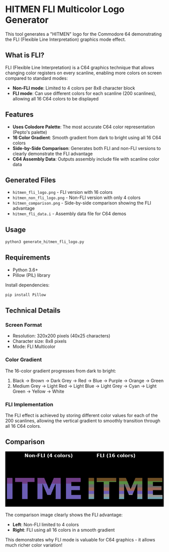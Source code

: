 # HITMEN FLI Multicolor Logo Generator

This tool generates a "HITMEN" logo for the Commodore 64 demonstrating the FLI (Flexible Line Interpretation) graphics mode effect.

## What is FLI?

FLI (Flexible Line Interpretation) is a C64 graphics technique that allows changing color registers on every scanline, enabling more colors on screen compared to standard modes:

- **Non-FLI mode**: Limited to 4 colors per 8x8 character block
- **FLI mode**: Can use different colors for each scanline (200 scanlines), allowing all 16 C64 colors to be displayed

## Features

- **Uses Colodore Palette**: The most accurate C64 color representation (Pepto's palette)
- **16 Color Gradient**: Smooth gradient from dark to bright using all 16 C64 colors
- **Side-by-Side Comparison**: Generates both FLI and non-FLI versions to clearly demonstrate the FLI advantage
- **C64 Assembly Data**: Outputs assembly include file with scanline color data

## Generated Files

- `hitmen_fli_logo.png` - FLI version with 16 colors
- `hitmen_non_fli_logo.png` - Non-FLI version with only 4 colors
- `hitmen_comparison.png` - Side-by-side comparison showing the FLI advantage
- `hitmen_fli_data.i` - Assembly data file for C64 demos

## Usage

```bash
python3 generate_hitmen_fli_logo.py
```

## Requirements

- Python 3.6+
- Pillow (PIL) library

Install dependencies:
```bash
pip install Pillow
```

## Technical Details

### Screen Format
- Resolution: 320x200 pixels (40x25 characters)
- Character size: 8x8 pixels
- Mode: FLI Multicolor

### Color Gradient
The 16-color gradient progresses from dark to bright:
1. Black → Brown → Dark Grey → Red → Blue → Purple → Orange → Green
2. Medium Grey → Light Red → Light Blue → Light Grey → Cyan → Light Green → Yellow → White

### FLI Implementation
The FLI effect is achieved by storing different color values for each of the 200 scanlines, allowing the vertical gradient to smoothly transition through all 16 C64 colors.

## Comparison

![HITMEN Logo Comparison](hitmen_comparison.png)

The comparison image clearly shows the FLI advantage:
- **Left**: Non-FLI limited to 4 colors
- **Right**: FLI using all 16 colors in a smooth gradient

This demonstrates why FLI mode is valuable for C64 graphics - it allows much richer color variation!
